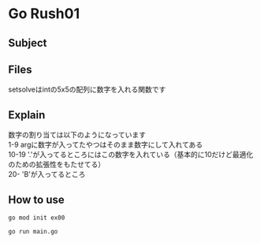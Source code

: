 # Go Rush01

## Subject

## Files
setsolveはintの5x5の配列に数字を入れる関数です  

## Explain
数字の割り当ては以下のようになっています  
1-9 argに数字が入ってたやつはそのまま数字にして入れてある  
10-19 '.'が入ってるところにはこの数字を入れている（基本的に10だけど最適化のための拡張性をもたせてる）  
20- 'B'が入ってるところ  

## How to use
```
go mod init ex00
```
```
go run main.go
```